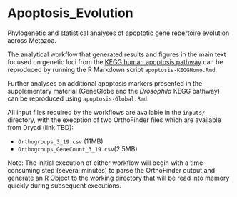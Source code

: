 # Apoptosis_Evolution
Phylogenetic and statistical analyses of apoptotic gene repertoire evolution across Metazoa.

The analytical workflow that generated results and figures in the main text focused on genetic loci from the [KEGG human apoptosis pathway](https://www.genome.jp/kegg-bin/show_pathway?hsa04210) can be reproduced by running the R Markdown script `apoptosis-KEGGHomo.Rmd`.

Further analyses on additional apoptosis markers presented in the supplementary material (GeneGlobe and the *Drosophila* KEGG pathway) can be reproduced using `apoptosis-Global.Rmd`.

All input files required by the workflows are available in the `inputs/` directory, with the execption of two OrthoFinder files which are available from Dryad (link TBD):

* `Orthogroups_3_19.csv` (11MB)
* `Orthogroups_GeneCount_3_19.csv`(2.5MB)

Note: The initial execution of either workflow will begin with a time-consuming step (several minutes) to parse the OrthoFinder output and generate an R Object to the working directory that will be read into memory quickly during subsequent executions.
